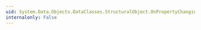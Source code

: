 ```yaml
---
uid: System.Data.Objects.DataClasses.StructuralObject.OnPropertyChanging(System.String)
internalonly: False
---
```

